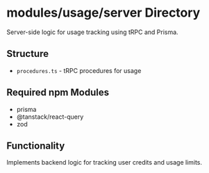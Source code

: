 # modules/usage/server Directory

Server-side logic for usage tracking using tRPC and Prisma.

## Structure
- `procedures.ts` - tRPC procedures for usage

## Required npm Modules
- prisma
- @tanstack/react-query
- zod

## Functionality
Implements backend logic for tracking user credits and usage limits.